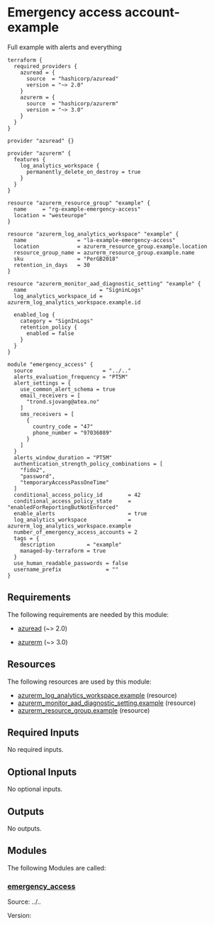<!-- BEGIN_TF_DOCS -->
# Emergency access account-example

Full example with alerts and everything

```hcl
terraform {
  required_providers {
    azuread = {
      source  = "hashicorp/azuread"
      version = "~> 2.0"
    }
    azurerm = {
      source  = "hashicorp/azurerm"
      version = "~> 3.0"
    }
  }
}

provider "azuread" {}

provider "azurerm" {
  features {
    log_analytics_workspace {
      permanently_delete_on_destroy = true
    }
  }
}

resource "azurerm_resource_group" "example" {
  name     = "rg-example-emergency-access"
  location = "westeurope"
}

resource "azurerm_log_analytics_workspace" "example" {
  name                = "la-example-emergency-access"
  location            = azurerm_resource_group.example.location
  resource_group_name = azurerm_resource_group.example.name
  sku                 = "PerGB2018"
  retention_in_days   = 30
}

resource "azurerm_monitor_aad_diagnostic_setting" "example" {
  name                       = "SigninLogs"
  log_analytics_workspace_id = azurerm_log_analytics_workspace.example.id

  enabled_log {
    category = "SignInLogs"
    retention_policy {
      enabled = false
    }
  }
}

module "emergency_access" {
  source                      = "../.."
  alerts_evaluation_frequency = "PT5M"
  alert_settings = {
    use_common_alert_schema = true
    email_receivers = [
      "trond.sjovang@atea.no"
    ]
    sms_receivers = [
      {
        country_code = "47"
        phone_number = "97036089"
      }
    ]
  }
  alerts_window_duration = "PT5M"
  authentication_strength_policy_combinations = [
    "fido2",
    "password",
    "temporaryAccessPassOneTime"
  ]
  conditional_access_policy_id        = 42
  conditional_access_policy_state     = "enabledForReportingButNotEnforced"
  enable_alerts                       = true
  log_analytics_workspace             = azurerm_log_analytics_workspace.example
  number_of_emergency_access_accounts = 2
  tags = {
    description          = "example"
    managed-by-terraform = true
  }
  use_human_readable_passwords = false
  username_prefix              = ""
}
```

<!-- markdownlint-disable MD033 -->
## Requirements

The following requirements are needed by this module:

- <a name="requirement_azuread"></a> [azuread](#requirement\_azuread) (~> 2.0)

- <a name="requirement_azurerm"></a> [azurerm](#requirement\_azurerm) (~> 3.0)

## Resources

The following resources are used by this module:

- [azurerm_log_analytics_workspace.example](https://registry.terraform.io/providers/hashicorp/azurerm/latest/docs/resources/log_analytics_workspace) (resource)
- [azurerm_monitor_aad_diagnostic_setting.example](https://registry.terraform.io/providers/hashicorp/azurerm/latest/docs/resources/monitor_aad_diagnostic_setting) (resource)
- [azurerm_resource_group.example](https://registry.terraform.io/providers/hashicorp/azurerm/latest/docs/resources/resource_group) (resource)

<!-- markdownlint-disable MD013 -->
## Required Inputs

No required inputs.

## Optional Inputs

No optional inputs.

## Outputs

No outputs.

## Modules

The following Modules are called:

### <a name="module_emergency_access"></a> [emergency\_access](#module\_emergency\_access)

Source: ../..

Version:
<!-- END_TF_DOCS -->